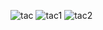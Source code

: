![tac](https://github.com/user-attachments/assets/bbc89103-5957-4642-a259-a03dd1519964)
![tac1](https://github.com/user-attachments/assets/c700f3dd-fb0e-4c45-bd52-86cfabf7b7d6)
![tac2](https://github.com/user-attachments/assets/9810ffd2-0250-4826-86f4-81a9dc5d82a1)
